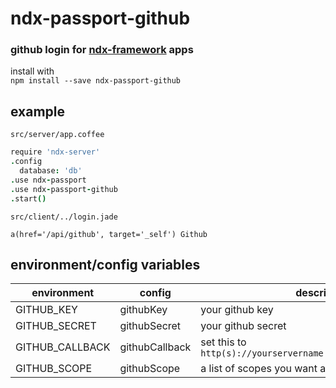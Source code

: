 # ndx-passport-github 
### github login for [ndx-framework](https://github.com/ndxbxrme/ndx-framework) apps
install with   
`npm install --save ndx-passport-github`  
## example
`src/server/app.coffee`  
```coffeescript
require 'ndx-server'
.config
  database: 'db'
.use ndx-passport
.use ndx-passport-github
.start()
```
`src/client/../login.jade`  
```jade
a(href='/api/github', target='_self') Github
```
## environment/config variables  
|environment|config|description|
|-----------|------|-----------|
|GITHUB_KEY|githubKey|your github key|
|GITHUB_SECRET|githubSecret|your github secret|
|GITHUB_CALLBACK|githubCallback|set this to `http(s)://yourservername.com/api/github/callback`|
|GITHUB_SCOPE|githubScope|a list of scopes you want access to|